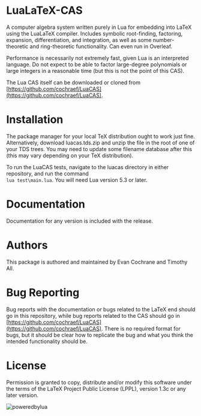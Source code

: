 # LuaLaTeX-CAS

A computer algebra system written purely in Lua for embedding into LaTeX using the LuaLaTeX compiler. Includes symbolic root-finding, factoring, expansion, differentiation, and integration, as well as some number-theoretic and ring-theoretic functionality. Can even run in Overleaf.

Performance is necessarily not extremely fast, given Lua is an interpreted language. Do not expect to be able to factor large-degree polynomials or large integers in a reasonable time (but this is not the point of this CAS).

The Lua CAS itself can be downloaded or cloned from [https://github.com/cochraef/LuaCAS](https://github.com/cochraef/LuaCAS).

# Installation

The package manager for your local TeX distribution ought to work just fine. Alternatively, download luacas.tds.zip and unzip the file in the root of one of your TDS trees. You may need to update some filename database after this (this may vary depending on your TeX distribution).

To run the LuaCAS tests, navigate to the luacas directory in either repository, and run the command  
`lua test\main.lua`. You will need Lua version 5.3 or later.

# Documentation

Documentation for any version is included with the release.

# Authors

This package is authored and maintained by Evan Cochrane and Timothy All.

# Bug Reporting

Bug reports with the documentation or bugs related to the LaTeX end should go in this repository, while bug reports related to the CAS should go in [https://github.com/cochraef/LuaCAS](https://github.com/cochraef/LuaCAS). There is no required format for bugs, but it should be clear how to replicate the bug and what you think the intended functionality should be.

# License

Permission is granted to copy, distribute and/or modify this
software under the terms of the LaTeX Project Public License
(LPPL), version 1.3c or any later version.

![poweredbylua](http://www.lua.org/images/powered-by-lua.gif)
